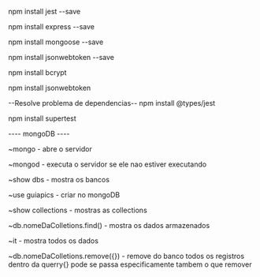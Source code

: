 npm install jest --save

npm install express --save

npm install mongoose --save

npm install jsonwebtoken --save

npm install bcrypt

npm install jsonwebtoken

--Resolve problema de dependencias--
npm install @types/jest

npm install supertest

---- mongoDB ----

~mongo - abre o servidor

~mongod - executa o servidor se ele nao estiver executando

~show dbs - mostra os bancos

~use guiapics - criar no mongoDB

~show collections - mostras as collections

~db.nomeDaColletions.find() - mostra os dados armazenados

~it - mostra todos os dados

~db.nomeDaColletions.remove({}) - remove do banco todos os registros dentro da querry{} pode se passa especificamente tambem o que remover
